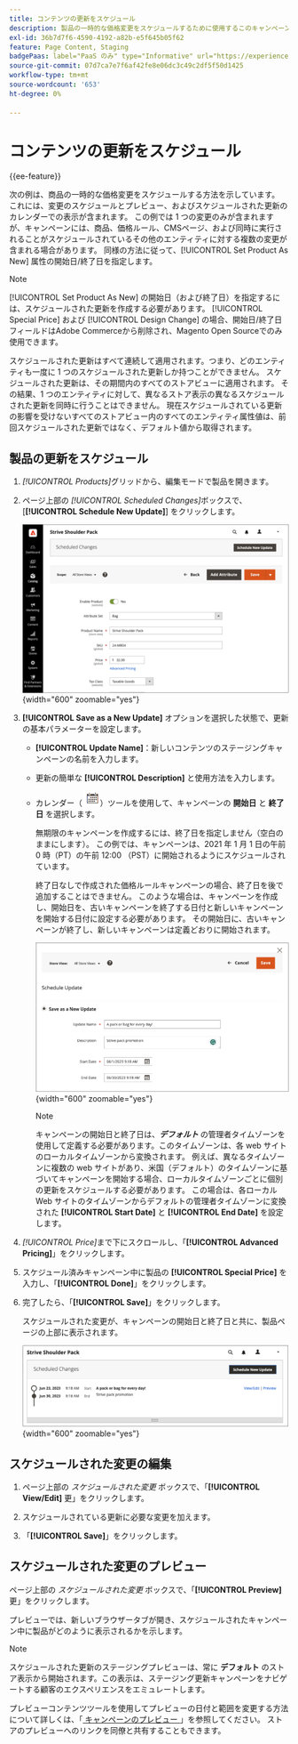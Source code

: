```yaml
---
title: コンテンツの更新をスケジュール
description: 製品の一時的な価格変更をスケジュールするために使用するこのキャンペーンの例を確認してください。
exl-id: 36b7d7f6-4590-4192-a82b-e5f645b05f62
feature: Page Content, Staging
badgePaas: label="PaaS のみ" type="Informative" url="https://experienceleague.adobe.com/en/docs/commerce/user-guides/product-solutions" tooltip="Adobe Commerce on Cloud プロジェクト（Adobeが管理する PaaS インフラストラクチャ）およびオンプレミスプロジェクトにのみ適用されます。"
source-git-commit: 07d7ca7e7f6af42fe8e06dc3c49c2df5f50d1425
workflow-type: tm+mt
source-wordcount: '653'
ht-degree: 0%

---
```


# コンテンツの更新をスケジュール

{{ee-feature}}

次の例は、商品の一時的な価格変更をスケジュールする方法を示しています。 これには、変更のスケジュールとプレビュー、およびスケジュールされた更新のカレンダーでの表示が含まれます。 この例では 1 つの変更のみが含まれますが、キャンペーンには、商品、価格ルール、CMSページ、および同時に実行されることがスケジュールされているその他のエンティティに対する複数の変更が含まれる場合があります。 同様の方法に従って、[!UICONTROL Set Product As New] 属性の開始日/終了日を指定します。

>[!NOTE]
>[!UICONTROL Set Product As New] の開始日（および終了日）を指定するには、スケジュールされた更新を作成する必要があります。 [!UICONTROL Special Price] および [!UICONTROL Design Change] の場合、開始日/終了日フィールドはAdobe Commerceから削除され、Magento Open Sourceでのみ使用できます。
>
>スケジュールされた更新はすべて連続して適用されます。つまり、どのエンティティも一度に 1 つのスケジュールされた更新しか持つことができません。 スケジュールされた更新は、その期間内のすべてのストアビューに適用されます。 その結果、1 つのエンティティに対して、異なるストア表示の異なるスケジュールされた更新を同時に行うことはできません。 現在スケジュールされている更新の影響を受けないすべてのストアビュー内のすべてのエンティティ属性値は、前回スケジュールされた更新ではなく、デフォルト値から取得されます。

## 製品の更新をスケジュール

1. _[!UICONTROL Products]_&#x200B;グリッドから、編集モードで製品を開きます。

1. ページ上部の _[!UICONTROL Scheduled Changes]_&#x200B;ボックスで、[**[!UICONTROL Schedule New Update]**] をクリックします。

   ![ 新しい更新をスケジュール ](./assets/content-staging-product-schedule-new-update.png){width="600" zoomable="yes"}

1. **[!UICONTROL Save as a New Update]** オプションを選択した状態で、更新の基本パラメーターを設定します。

   - **[!UICONTROL Update Name]**：新しいコンテンツのステージングキャンペーンの名前を入力します。

   - 更新の簡単な **[!UICONTROL Description]** と使用方法を入力します。

   - カレンダー（![ カレンダーアイコン ](../assets/icon-calendar.png)）ツールを使用して、キャンペーンの **開始日** と **終了日** を選択します。

     無期限のキャンペーンを作成するには、終了日を指定しません（空白のままにします）。 この例では、キャンペーンは、2021 年 1 月 1 日の午前 0 時（PT）の午前 12:00 （PST）に開始されるようにスケジュールされています。


     終了日なしで作成された価格ルールキャンペーンの場合、終了日を後で追加することはできません。 このような場合は、キャンペーンを作成し、開始日を、古いキャンペーンを終了する日付と新しいキャンペーンを開始する日付に設定する必要があります。 その開始日に、古いキャンペーンが終了し、新しいキャンペーンは定義どおりに開始されます。

     ![ 製品アップデートのスケジュール設定 ](./assets/content-staging-campaign-schedule-update.png){width="600" zoomable="yes"}

     >[!NOTE]
     >
     >キャンペーンの開始日と終了日は、**_デフォルト_** の管理者タイムゾーンを使用して定義する必要があります。このタイムゾーンは、各 web サイトのローカルタイムゾーンから変換されます。 例えば、異なるタイムゾーンに複数の web サイトがあり、米国（デフォルト）のタイムゾーンに基づいてキャンペーンを開始する場合、ローカルタイムゾーンごとに個別の更新をスケジュールする必要があります。 この場合は、各ローカル Web サイトのタイムゾーンからデフォルトの管理者タイムゾーンに変換された **[!UICONTROL Start Date]** と **[!UICONTROL End Date]** を設定します。

1. _[!UICONTROL Price]_&#x200B;まで下にスクロールし、「**[!UICONTROL Advanced Pricing]**」をクリックします。

1. スケジュール済みキャンペーン中に製品の **[!UICONTROL Special Price]** を入力し、「**[!UICONTROL Done]**」をクリックします。

1. 完了したら、「**[!UICONTROL Save]**」をクリックします。

   スケジュールされた変更が、キャンペーンの開始日と終了日と共に、製品ページの上部に表示されます。

   ![ スケジュールされた変更 ](./assets/content-staging-product-scheduled-update-preview-rope.png){width="600" zoomable="yes"}

## スケジュールされた変更の編集

1. ページ上部の _スケジュールされた変更_ ボックスで、「**[!UICONTROL View/Edit]** 更」をクリックします。

1. スケジュールされている更新に必要な変更を加えます。

1. 「**[!UICONTROL Save]**」をクリックします。

## スケジュールされた変更のプレビュー

ページ上部の _スケジュールされた変更_ ボックスで、「**[!UICONTROL Preview]** 更」をクリックします。

プレビューでは、新しいブラウザータブが開き、スケジュールされたキャンペーン中に製品がどのように表示されるかを示します。

>[!NOTE]
>
>スケジュールされた更新のステージングプレビューは、常に **デフォルト** のストア表示から開始されます。この表示は、ステージング更新キャンペーンをナビゲートする顧客のエクスペリエンスをエミュレートします。

プレビューコンテンツツールを使用してプレビューの日付と範囲を変更する方法について詳しくは、「[ キャンペーンのプレビュー ](content-staging-preview.md)」を参照してください。 ストアのプレビューへのリンクを同僚と共有することもできます。
